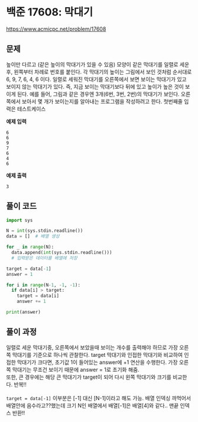 # 백준 17608: 막대기

https://www.acmicpc.net/problem/17608

## 문제

높이만 다르고 (같은 높이의 막대기가 있을 수 있음) 모양이 같은 막대기를 일렬로 세운 후, 왼쪽부터 차례로 번호를 붙인다. 각 막대기의 높이는 그림에서 보인 것처럼 순서대로 6, 9, 7, 6, 4, 6 이다. 일렬로 세워진 막대기를 오른쪽에서 보면 보이는 막대기가 있고 보이지 않는 막대기가 있다. 즉, 지금 보이는 막대기보다 뒤에 있고 높이가 높은 것이 보이게 된다. 예를 들어, 그림과 같은 경우엔 3개(6번, 3번, 2번)의 막대기가 보인다. 오른쪽에서 보아서 몇 개가 보이는지를 알아내는 프로그램을 작성하려고 한다. 첫번째줄 입력은 테스트케이스

**예제 입력**

```
6
6
9
7
6
4
6
```

**예제 출력**

```
3
```

## 풀이 코드

```python
import sys

N = int(sys.stdin.readline())
data = []  # 배열 생성

for _ in range(N):
  data.append(int(sys.stdin.readline()))
  # 입력받은 데이터를 배열에 저장

target = data[-1]
answer = 1

for i in range(N-1, -1, -1):
  if data[i] > target:
    target = data[i]
    answer += 1

print(answer)


```

## 풀이 과정

일렬로 세운 막대기중, 오른쪽에서 보았을때 보이는 개수를 출력해야 하므로 가장 오른쪽 막대기를 기준으로 하나씩 관찰한다. target 막대기와 인접한 막대기와 비교하여 인접한 막대기가 크다면, 초기값 1이 들어있는 answer에 +1 연산을 수행한다. 가장 오른쪽 막대기는 무조건 보이기 때문에 answer = 1로 초기화 해줌.<br> 또한, 큰 경우에는 해당 큰 막대기가 target이 되어 다시 왼쪽 막대기와 크기를 비교한다. 반복!! <br><br>
`target = data[-1]` 이부분은 [-1] 대신 [N-1]이라고 해도 가능. 배열 인덱싱 까먹어서 배열안에 음수라고??했는데 크기 N인 배열에서 배열[-1]은 배열[4]와 같다.. 맨끝 인덱스 반환!!
